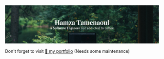 ![Banner Image](https://github.com/hamza-tam/hamza-tam/blob/master/assets/Banner.png)

Don't forget to visit [🔗 my portfolio](https://hamza-tam.gitlab.io/) (Needs some maintenance)

<!--
**hamza-tam/hamza-tam** is a ✨ _special_ ✨ repository because its `README.md` (this file) appears on your GitHub profile.

Here are some ideas to get you started:

- 🔭 I’m currently working on ...
- 🌱 I’m currently learning ...
- 👯 I’m looking to collaborate on ...
- 🤔 I’m looking for help with ...
- 💬 Ask me about ...
- 📫 How to reach me: ...
- 😄 Pronouns: ...
- ⚡ Fun fact: ...
-->
